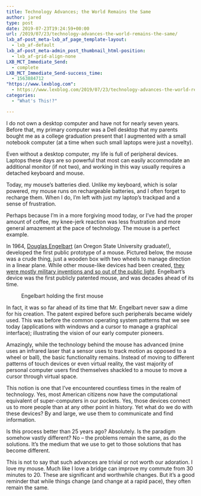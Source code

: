 ```yaml
---
title: Technology Advances; the World Remains the Same
author: jared
type: post
date: 2019-07-23T19:24:59+00:00
url: /2019/07/23/technology-advances-the-world-remains-the-same/
lxb_af-post_meta-lxb_af_page_template-layout:
  - lxb_af-default
lxb_af-post_meta-admin_post_thumbnail_html-position:
  - lxb_af-grid-align-none
LXB_MCT_Immediate_Send:
  - complete
LXB_MCT_Immediate_Send-success_time:
  - 1563884712
"https://www.lexblog.com":
  - https://www.lexblog.com/2019/07/23/technology-advances-the-world-remains-the-same/
categories:
  - "What's This!?"

---
```

I do not own a desktop computer and have not for nearly seven years. Before that, my primary computer was a Dell desktop that my parents bought me as a college graduation present that I augmented with a small notebook computer (at a time when such small laptops were just a novelty).

Even without a desktop computer, my life is full of peripheral devices. Laptops these days are so powerful that most can easily accommodate an additional monitor (if not two), and working in this way usually requires a detached keyboard and mouse.

Today, my mouse&#8217;s batteries died. Unlike my keyboard, which is solar powered, my mouse runs on rechargeable batteries, and I often forget to recharge them. When I do, I&#8217;m left with just my laptop&#8217;s trackpad and a sense of frustration. <!--more-->

Perhaps because I&#8217;m in a more forgiving mood today, or I&#8217;ve had the proper amount of coffee, my knee-jerk reaction was less frustration and more general amazement at the pace of technology. The mouse is a perfect example.

In 1964, [Douglas Engelbart][1] (an Oregon State University graduate!), developed the first public prototype of a mouse. Pictured below, the mouse was a crude thing, just a wooden box with two wheels to manage direction in a linear plane. While other mouse-like devices had been created, [they were mostly military inventions and so out of the public light][2]. Engelbart&#8217;s device was the first publicly patented mouse, and was decades ahead of its time.

<div class="wp-block-image">
  <figure class="aligncenter"><img decoding="async" class="wp-image-2693" src="https://jared.lexblogplatform.com/wp-content/uploads/sites/10/2019/07/Firstmouseunderside.jpg" alt="" /> <figcaption>Engelbart holding the first mouse</figcaption> </figure>
</div>

In fact, it was so far ahead of its time that Mr. Engelbart never saw a dime for his creation. The patent expired before such peripherals became widely used. This was before the common operating system patterns that we see today (applications with windows and a cursor to manage a graphical interface); illustrating the vision of our early computer pioneers.

Amazingly, while the technology behind the mouse has advanced (mine uses an infrared laser that a sensor uses to track motion as opposed to a wheel or ball), the basic functionality remains. Instead of moving to different patterns of touch devices or even virtual reality, the vast majority of personal computer users find themselves shackled to a mouse to move a cursor through virtual space.

This notion is one that I&#8217;ve encountered countless times in the realm of technology. Yes, most American citizens now have the computational equivalent of super-computers in our pockets. Yes, those devices connect us to more people than at any other point in history. Yet what do we do with these devices? By and large, we use them to communicate and find information.

Is this process better than 25 years ago? Absolutely. Is the paradigm somehow vastly different? No &#8211; the problems remain the same, as do the solutions. It&#8217;s the medium that we use to get to those solutions that has become different.

This is not to say that such advances are trivial or not worth our adoration. I love my mouse. Much like I love a bridge can improve my commute from 30 minutes to 20. These are significant and worthwhile changes. But it&#8217;s a good reminder that while things change (and change at a rapid pace), they often remain the same.

 [1]: https://en.wikipedia.org/wiki/Douglas_Engelbart
 [2]: https://en.wikipedia.org/wiki/Computer_mouse#History